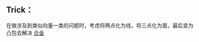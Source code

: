 


## Trick：
在做涉及到类似向量一类的问题时，考虑将两点化为线，将三点化为面，最后变为凸包去解决 [合金](https://www.luogu.com.cn/problem/P4049)

